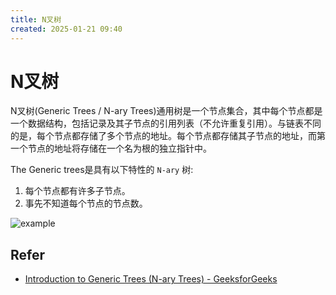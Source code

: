 ```yaml
---
title: N叉树
created: 2025-01-21 09:40
---
```



<!-- markdownlint-disable MD025 -->

# N叉树

N叉树(Generic Trees / N-ary Trees)通用树是一个节点集合，其中每个节点都是一个数据结构，包括记录及其子节点的引用列表（不允许重复引用）。与链表不同的是，每个节点都存储了多个节点的地址。每个节点都存储其子节点的地址，而第一个节点的地址将存储在一个名为根的独立指针中。

The Generic trees是具有以下特性的 `N-ary` 树:

1. 每个节点都有许多子节点。
2. 事先不知道每个节点的节点数。

![example](https://media.geeksforgeeks.org/wp-content/uploads/20190612120758/generic-tree_gfg.png)

## Refer

- [Introduction to Generic Trees (N-ary Trees) - GeeksforGeeks](https://www.geeksforgeeks.org/generic-treesn-array-trees/?ref=outind)

